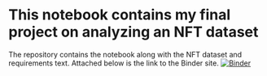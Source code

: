 # This notebook contains my final project on analyzing an NFT dataset

The repository contains the notebook along with the NFT dataset and requirements text. Attached below is the link to the Binder site. 
[![Binder](https://mybinder.org/badge_logo.svg)](https://mybinder.org/v2/gh/Jopompa/DH140Final/HEAD)



